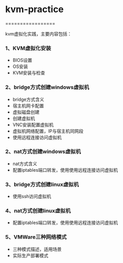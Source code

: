 # kvm-practice
=================

kvm虚拟化实践，主要内容包括：
### 1、KVM虚拟化安装    
* BIOS设置
* OS安装
* KVM安装与检查

### 2、bridge方式创建windows虚拟机    
* bridge方式含义
* 宿主机网卡配置
* 虚拟磁盘创建
* 创建虚拟机
* VNC安装配置虚拟机
* 虚拟机网络配置，IP与宿主机同网段
* 使用远程连接访问虚拟机

### 2、nat方式创建windows虚拟机  
* nat方式含义
* 配置iptables端口转发，使用使用远程连接访问虚拟机

### 3、bridge方式创建linux虚拟机
* 使用ssh访问虚拟机

### 4、nat方式创建linux虚拟机
* 配置iptables端口转发，使用使用远程连接访问虚拟机

### 5、VMWare三种网络模式
* 三种模式描述，适用场景
* 实际生产部署模式

